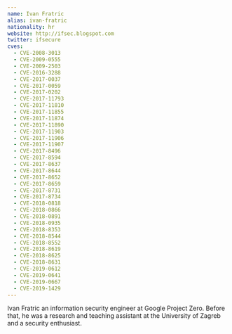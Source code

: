 ```yaml
---
name: Ivan Fratric
alias: ivan-fratric
nationality: hr
website: http://ifsec.blogspot.com
twitter: ifsecure
cves:
  - CVE-2008-3013
  - CVE-2009-0555
  - CVE-2009-2503
  - CVE-2016-3288
  - CVE-2017-0037
  - CVE-2017-0059
  - CVE-2017-0202
  - CVE-2017-11793
  - CVE-2017-11810
  - CVE-2017-11855
  - CVE-2017-11874
  - CVE-2017-11890
  - CVE-2017-11903
  - CVE-2017-11906
  - CVE-2017-11907
  - CVE-2017-8496
  - CVE-2017-8594
  - CVE-2017-8637
  - CVE-2017-8644
  - CVE-2017-8652
  - CVE-2017-8659
  - CVE-2017-8731
  - CVE-2017-8734
  - CVE-2018-0818
  - CVE-2018-0866
  - CVE-2018-0891
  - CVE-2018-0935
  - CVE-2018-8353
  - CVE-2018-8544
  - CVE-2018-8552
  - CVE-2018-8619
  - CVE-2018-8625
  - CVE-2018-8631
  - CVE-2019-0612
  - CVE-2019-0641
  - CVE-2019-0667
  - CVE-2019-1429
---
```

Ivan Fratric an information security engineer at Google Project Zero. Before that, he was a research and teaching assistant at the University of Zagreb and a security enthusiast.
